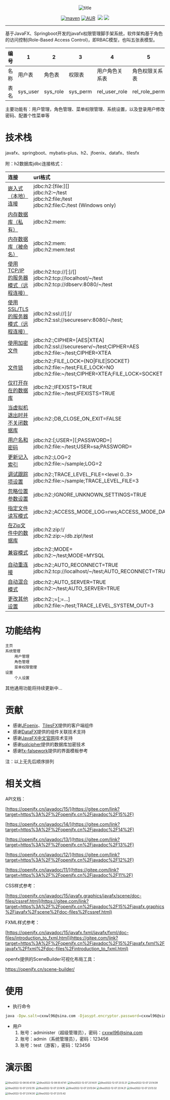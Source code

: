 <p align="center" dir="auto">
    <img src="assets/imgs/title.png" alt="title" />
</p>

<p align="center" dir="auto">
	<a target="_blank" rel="noopener noreferrer nofollow" href=""><img src="https://camo.githubusercontent.com/3ff122b482c6bb1be2597d3490532710d56c933de79e83b08d09ea43ac6b09e4/68747470733a2f2f696d672e736869656c64732e696f2f6d6176656e2d63656e7472616c2f762f636f6d2e74616f62616f2e6172746861732f6172746861732d7061636b6167696e672e737667" alt="maven" style="max-width: 100%;"></a>
	<a target="_blank" rel="noopener noreferrer nofollow" href=""><img src="https://camo.githubusercontent.com/d6deb5fc41d9ac3b6957f5fa6701dd35388ea6b42c40d2ee33074e39f19a2662/68747470733a2f2f696d672e736869656c64732e696f2f62616467652f6c6963656e73652d4170616368652532304c6963656e7365253230322e302d626c75652e737667" alt="AUR" style="max-width: 100%;"></a>
	<a target="_blank" rel="noopener noreferrer nofollow" href=""><img src="https://img.shields.io/badge/version-1.0.0-brightgreen.svg" alt="" style="max-width: 100%;"></a>
	<a target="_blank" rel="noopener noreferrer nofollow" href=""><img src="https://camo.githubusercontent.com/8ce54d9a733db1476537ba4416300074b60cbc6e02df3bc3bd3aea9cf26bb9c7/68747470733a2f2f696d672e736869656c64732e696f2f62616467652f4a444b2d382b2d677265656e2e737667" style="max-width: 100%;"></a>
	<a target="_blank" rel="noopener noreferrer nofollow" href=""><img src="https://camo.githubusercontent.com/60da1a81d368d749148133b4fa42c10c1b6d5db167a935f327ef6dc095df627e/68747470733a2f2f7472617669732d63692e636f6d2f64726f6d6172612f6875746f6f6c2e7376673f6272616e63683d76342d6d6173746572" style="max-width: 100%;"></a>
</p>


------

基于JavaFX、Springboot开发的javafx权限管理脚手架系统，软件架构基于角色的访问控制(Role-Based Access Control)，即RBAC模型，也叫五张表模型。

| 编号 | 1        | 2        | 3        | 4              | 5              |
| ---- | -------- | -------- | -------- | -------------- | -------------- |
| 名称 | 用户表   | 角色表   | 权限表   | 用户角色关系表 | 角色权限关系表 |
| 表名 | sys_user | sys_role | sys_perm | rel_user_role  | rel_role_perm  |

主要功能有：用户管理，角色管理、菜单权限管理、系统设置，以及登录用户修改密码、配置个性菜单等

# 技术栈

javafx、springboot、mybatis-plus、h2、jfoenix、datafx、tilesfx

附：h2数据库jdbc连接格式：

| 连接                                                         | url格式                                                      |
| :----------------------------------------------------------- | :----------------------------------------------------------- |
| [嵌入式（本地）连接](http://www.h2database.com/html/features.html#embedded_databases) | jdbc:h2:[file:][]<databaseName> <br/>jdbc:h2:~/test<br/>jdbc:h2:file:/test<br/>jdbc:h2:file:C:/test (Windows only) |
| [内存数据库（私有）](http://www.h2database.com/html/features.html#in_memory_databases) | jdbc:h2:mem:                                                 |
| [内存数据库（被命名）](http://www.h2database.com/html/features.html#in_memory_databases) | jdbc:h2:mem:<databaseName><br/>jdbc:h2:mem:test              |
| [使用TCP/IP的服务器模式（远程连接）](http://www.h2database.com/html/tutorial.html#using_server) | jdbc:h2:tcp://<server>[:<port>]/[<path>]<databaseName><br/>jdbc:h2:tcp://localhost/~/test<br/>jdbc:h2:tcp://dbserv:8080/~/test |
| [使用SSL/TLS的服务器模式（远程连接）](http://www.h2database.com/html/advanced.html#ssl_tls_connections) | jdbc:h2:ssl://<server>[:<port>]/<databaseName><br/>jdbc:h2:ssl://secureserv:8080/~/test; |
| [使用加密文件](http://www.h2database.com/html/features.html#file_encryption) | jdbc:h2:<url>;CIPHER=[AES\|XTEA]<br/>jdbc:h2:ssl://secureserv/~/test;CIPHER=AES <br/>jdbc:h2:file:~/test;CIPHER=XTEA |
| [文件锁](http://www.h2database.com/html/features.html#database_file_locking) | jdbc:h2:<url>;FILE_LOCK={NO\|FILE\|SOCKET}<br/>jdbc:h2:file:~/test;FILE_LOCK=NO <br/>jdbc:h2:file:~/test;CIPHER=XTEA;FILE_LOCK=SOCKET |
| [仅打开存在的数据库](http://www.h2database.com/html/features.html#database_only_if_exists) | jdbc:h2:<url>;IFEXISTS=TRUE<br/>jdbc:h2:file:~/test;IFEXISTS=TRUE |
| [当虚拟机退出时并不关闭数据库](http://www.h2database.com/html/features.html#do_not_close_on_exit) | jdbc:h2:<url>;DB_CLOSE_ON_EXIT=FALSE                         |
| [用户名和密码](http://www.h2database.com/html/features.html#passwords) | jdbc:h2:<url>[;USER=<username>][;PASSWORD=]<br/>jdbc:h2:file:~/test;USER=sa;PASSWORD= |
| [更新记入索引](http://www.h2database.com/html/features.html#log_index_changes) | jdbc:h2:<url>;LOG=2<br/>jdbc:h2:file:~/sample;LOG=2          |
| [调试跟踪项设置](http://www.h2database.com/html/features.html#trace_options) | jdbc:h2:<url>;TRACE_LEVEL_FILE=<level 0..3><br/>jdbc:h2:file:~/sample;TRACE_LEVEL_FILE=3 |
| [忽略位置参数设置](http://www.h2database.com/html/features.html#ignore_unknown_settings) | jdbc:h2:<url>;IGNORE_UNKNOWN_SETTINGS=TRUE                   |
| [指定文件读写模式](http://www.h2database.com/html/features.html#custom_access_mode) | jdbc:h2:<url>;ACCESS_MODE_LOG=rws;ACCESS_MODE_DATA=rws       |
| [在Zip文件中的数据库](http://www.h2database.com/html/features.html#database_in_zip) | jdbc:h2:zip:<zipFileName>!/<databaseName><br/>jdbc:h2:zip:~/db.zip!/test |
| [兼容模式](http://www.h2database.com/html/features.html#compatibility) | jdbc:h2:<url>;MODE=<databaseType><br/>jdbc:h2:~/test;MODE=MYSQL |
| [自动重连接](http://www.h2database.com/html/features.html#auto_reconnect) | jdbc:h2:<url>;AUTO_RECONNECT=TRUE jdbc:h2:tcp://localhost/~/test;AUTO_RECONNECT=TRUE |
| [自动混合模式](http://www.h2database.com/html/features.html#auto_mixed_mode) | jdbc:h2:<url>;AUTO_SERVER=TRUE<br/>jdbc:h2:~/test;AUTO_SERVER=TRUE |
| [更改其他设置](http://www.h2database.com/html/features.html#other_settings) | jdbc:h2:<url>;<setting>=<value>[;<setting>=<value>...] <br/>jdbc:h2:file:~/test;TRACE_LEVEL_SYSTEM_OUT=3 |

# 功能结构

```text
主页
系统管理
    用户管理
    角色管理
    菜单权限管理
设置
    个人设置
```

其他通用功能将持续更新中…

# 贡献

-   感谢[JFoenix](https://github.com/jfoenixadmin/JFoenix/)、[TilesFX](https://github.com/HanSolo/tilesfx)提供的客户端组件
-   感谢[DataFX](https://guigarage.com/2014/05/datafx-8-0-tutorials)提供的组件关联技术支持
-   感谢[JavaFX中文官网](https://openjfx.cn/)技术支持
-   感谢[sqlcipher](https://www.zetetic.net/sqlcipher/ios-tutorial/)提供的数据库加密技术
-   感谢[fx-falsework](https://github.com/zunhua5201314/fx-falsework)提供的界面模板参考

注：以上无先后顺序排列

# 相关文档

API文档：

[https://openjfx.cn/javadoc/15/](https://gitee.com/link?target=https%3A%2F%2Fopenjfx.cn%2Fjavadoc%2F15%2F)

[https://openjfx.cn/javadoc/14/](https://gitee.com/link?target=https%3A%2F%2Fopenjfx.cn%2Fjavadoc%2F14%2F)

[https://openjfx.cn/javadoc/13/](https://gitee.com/link?target=https%3A%2F%2Fopenjfx.cn%2Fjavadoc%2F13%2F)

[https://openjfx.cn/javadoc/12/](https://gitee.com/link?target=https%3A%2F%2Fopenjfx.cn%2Fjavadoc%2F12%2F)

[https://openjfx.cn/javadoc/11/](https://gitee.com/link?target=https%3A%2F%2Fopenjfx.cn%2Fjavadoc%2F11%2F)

CSS样式参考：

[https://openjfx.cn/javadoc/15/javafx.graphics/javafx/scene/doc-files/cssref.html](https://gitee.com/link?target=https%3A%2F%2Fopenjfx.cn%2Fjavadoc%2F15%2Fjavafx.graphics%2Fjavafx%2Fscene%2Fdoc-files%2Fcssref.html)

FXML样式参考：

[https://openjfx.cn/javadoc/15/javafx.fxml/javafx/fxml/doc-files/introduction_to_fxml.html](https://gitee.com/link?target=https%3A%2F%2Fopenjfx.cn%2Fjavadoc%2F15%2Fjavafx.fxml%2Fjavafx%2Ffxml%2Fdoc-files%2Fintroduction_to_fxml.html)

openfx提供的SceneBuilder可视化布局工具：

https://openjfx.cn/scene-builder/

# 使用

-   执行命令

```sh
java -Dpw.salt=cxxwl96@sina.com -Djasypt.encryptor.password=cxxwl96@sina.com -jar jfx-admin-1.0.0.jar
```

-   用户
    1.  账号：administer（超级管理员），密码：cxxwl96@sina.com
    2.  账号：admin（系统管理员），密码：123456
    3.  账号：test（游客），密码：123456

# 演示图

<img src="assets/imgs/iShot2022-12-08 00.47.05.png" alt="iShot2022-12-08 00.47.05" style="zoom:50%;" />

<img src="assets/imgs/iShot2022-12-08 00.47.41.png" alt="iShot2022-12-08 00.47.41" style="zoom:50%;" />

<img src="assets/imgs/iShot2022-12-07 23.14.01.png" alt="iShot2022-12-07 23.14.01" style="zoom:50%;" />

<img src="assets/imgs/iShot2022-12-07 23.12.21.png" alt="iShot2022-12-07 23.12.21" style="zoom:50%;" />

<img src="assets/imgs/iShot2022-12-07 23.14.09.png" alt="iShot2022-12-07 23.14.09" style="zoom:50%;" />

<img src="assets/imgs/iShot2022-12-07 23.12.55.png" alt="iShot2022-12-07 23.12.55" style="zoom:50%;" />

<img src="assets/imgs/iShot2022-12-07 23.14.15.png" alt="iShot2022-12-07 23.14.15" style="zoom:50%;" />

<img src="assets/imgs/iShot2022-12-07 23.13.04.png" alt="iShot2022-12-07 23.13.04" style="zoom:50%;" />

<img src="assets/imgs/iShot2022-12-07 23.14.21.png" alt="iShot2022-12-07 23.14.21" style="zoom:50%;" />

<img src="assets/imgs/iShot2022-12-07 23.13.32.png" alt="iShot2022-12-07 23.13.32" style="zoom:50%;" />

<img src="assets/imgs/iShot2022-12-07 23.14.30.png" alt="iShot2022-12-07 23.14.30" style="zoom:50%;" />

<img src="assets/imgs/iShot2022-12-07 23.13.42.png" alt="iShot2022-12-07 23.13.42" style="zoom:50%;" />